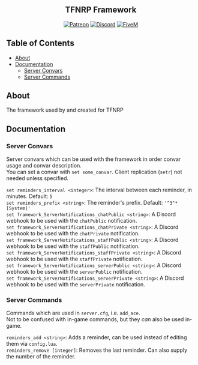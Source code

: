 <h2 align="center">TFNRP Framework</h2>

<p align="center">
<a href="https://patreon.com/yeen"><img alt="Patreon" src="https://img.shields.io/badge/patreon-donate?color=F77F6F&labelColor=F96854&logo=patreon&logoColor=ffffff"></a>
<a href="https://discord.gg/xHaPKfSDtu"><img alt="Discord" src="https://img.shields.io/discord/463778631551025187?color=7389D8&labelColor=6A7EC2&logo=discord&logoColor=ffffff"></a>
<a href="https://cfx.re/join/734okr"><img alt="FiveM" src="https://img.shields.io/badge/connect-fivem?color=E01A59&labelColor=F40552&logo=fivem&logoColor=ffffff"></a>
</p>

## Table of Contents

- [About](#about)
- [Documentation](#documentation)
  - [Server Convars](#server-convars)
  - [Server Commands](#server-commands)

## About

The framework used by and created for TFNRP

## Documentation

### Server Convars

Server convars which can be used with the framework in order convar usage and convar description.  
You can set a convar with `set some_convar`. Client replication (`setr`) not needed unless specified.

`set reminders_interval <integer>`: The interval between each reminder, in minutes. Default: `5`  
`set reminders_prefix <string>`: The reminder's prefix. Default: `'^3^*[System]'`  
`set framework_ServerNotifications_chatPublic <string>`: A Discord webhook to be used with the `chatPublic` notification.  
`set framework_ServerNotifications_chatPrivate <string>`: A Discord webhook to be used with the `chatPrivate` notification.  
`set framework_ServerNotifications_staffPublic <string>`: A Discord webhook to be used with the `staffPublic` notification.  
`set framework_ServerNotifications_staffPrivate <string>`: A Discord webhook to be used with the `staffPrivate` notification.  
`set framework_ServerNotifications_serverPublic <string>`: A Discord webhook to be used with the `serverPublic` notification.  
`set framework_ServerNotifications_serverPrivate <string>`: A Discord webhook to be used with the `serverPrivate` notification.  

### Server Commands

Commands which are used in `server.cfg`, i.e. `add_ace`.  
Not to be confused with in-game commands, but they *can* also be used in-game.  

`reminders_add <string>`: Adds a reminder, can be used instead of editing them via `config.lua`.  
`reminders_remove [integer]`: Removes the last reminder. Can also supply the number of the reminder.  
